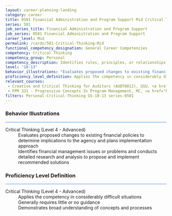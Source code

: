 ```yaml
---
layout: career-planning-landing
category: career
title: 0501 Financial Administration and Program Support Mid Critical Thinking
series: 501
job_series_title: Financial Administration and Program Support
job_series: 0501 Financial Administration and Program Support
career_level: Mid
permalink: /cards/501-Critical-Thinking-Mid
functional_competency_designation: General Career Competencies
competency: Critical Thinking
competency_group: Personal
competency_description: Identifies rules, principles, or relationships that explain facts, data, or other information; analyzes information and makes correct inferences or draws accurate conclusions
level: "10-13"
behavior_illustrations: "Evaluates proposed changes to existing financial policies to determine implications to the agency and plans implementation approach ? Identifies financial management issues or problems and conducts detailed research and analysis to propose and implement recommended solutions"
proficiency_level_definition: Applies the competency in considerably difficult situations ? Generally requires little or no guidance ? Demonstrates broad understanding of concepts and processes
relevant_courses: 
 - Creative and Critical Thinking for Auditors (AUDT8012), GSU, <a href="https://www.LearnAtGSUSA.com/AUDT8020">https://www.LearnAtGSUSA.com/AUDT8020</a>
 - FPM 331 - Progressive Concepts In Program Management, MC, <a href="https://www.managementconcepts.com/course/id/6894?utm_source=CFOportal&utm_medium=listing&utm_campaign=CFOTTEP&utm_id=23FM">https://www.managementconcepts.com/course/id/6894?utm_source=CFOportal&utm_medium=listing&utm_campaign=CFOTTEP&utm_id=23FM</a>
filters: Personal-Critical-Thinking GS-10-13 series-0501
---
```


<div class="desktop:grid-col-6 margin-y-3">
  <div class="border-top-2 bg-white padding-3 shadow-5 height-full members-hover border-1px button-border border-top-blue radius-lg card-text-color">
    <h3>Behavior Illustrations</h3>
    <hr style="background-color: #2680EB !important;"/>
    <dl class="text-base card-content-color"><dt>Critical Thinking (Level 4 - Advanced)</dt><dd>Evaluates proposed changes to existing financial policies to determine implications to the agency and plans implementation approach </dd><dd> Identifies financial management issues or problems and conducts detailed research and analysis to propose and implement recommended solutions</dd></dl>
  </div>
</div>
<div class="desktop:grid-col-6 margin-y-3">
  <div class="border-top-2 bg-white padding-3 shadow-5 height-full members-hover border-1px button-border border-top-blue radius-lg card-text-color">
    <h3>Proficiency Level Definition</h3>
     <hr style="background-color: #1b75e0 !important;"/>
    <dl class="text-base card-content-color"><dt>Critical Thinking (Level 4 - Advanced)</dt><dd>Applies the competency in considerably difficult situations </dd><dd> Generally requires little or no guidance </dd><dd> Demonstrates broad understanding of concepts and processes</dd></dl>
  </div>
</div>